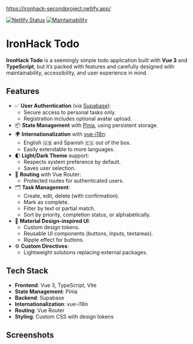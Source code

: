 https://ironhack-secondproject.netlify.app/

[![Netlify Status](https://api.netlify.com/api/v1/badges/aa093efe-24cf-4edd-be79-7a3db5ea6ee4/deploy-status)](https://app.netlify.com/projects/ironhack-secondproject/deploys) [![Maintainability](https://qlty.sh/badges/23070675-7f71-4d12-82c1-ebcd3438955e/maintainability.svg)](https://qlty.sh/gh/VladimirMastepanov/projects/IronHack-Todo)

# IronHack Todo

**IronHack Todo** is a seemingly simple todo application built with **Vue 3** and **TypeScript**, but it’s packed with features and carefully designed with maintainability, accessibility, and user experience in mind.

## Features

- ✅ **User Authentication** (via [Supabase](https://supabase.com)):
  - Secure access to personal tasks only.
  - Registration includes optional avatar upload.
- 📦 **State Management** with [Pinia](https://pinia.vuejs.org/), using persistent storage.
- 🌍 **Internationalization** with [vue-i18n](https://vue-i18n.intlify.dev/):
  - English 🇬🇧 and Spanish 🇪🇸 out of the box.
  - Easily extendable to more languages.
- 🌓 **Light/Dark Theme** support:
  - Respects system preference by default.
  - Saves user selection.
- 🧭 **Routing** with Vue Router:
  - Protected routes for authenticated users.
- 🗂️ **Task Management**:
  - Create, edit, delete (with confirmation).
  - Mark as complete.
  - Filter by text or partial match.
  - Sort by priority, completion status, or alphabetically.
- 🎨 **Material Design-inspired UI**:
  - Custom design tokens.
  - Reusable UI components (buttons, inputs, textareas).
  - Ripple effect for buttons.
- ⚙️ **Custom Directives**:
  - Lightweight solutions replacing external packages.

## Tech Stack

- **Frontend**: Vue 3, TypeScript, Vite
- **State Management**: Pinia
- **Backend**: Supabase
- **Internationalization**: vue-i18n
- **Routing**: Vue Router
- **Styling**: Custom CSS with design tokens

## Screenshots
